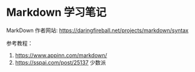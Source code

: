 # Markdown 学习笔记
MarkDown 作者网站: <https://daringfireball.net/projects/markdown/syntax>

参考教程：
1. <https://www.appinn.com/markdown/> 
2. <https://sspai.com/post/25137> 少数派

